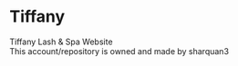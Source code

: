 # Tiffany
Tiffany Lash &amp; Spa Website<br>
This account/repository is owned and made by sharquan3
